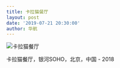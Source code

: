```yaml
---
title: 卡拉猫餐厅
layout: post
date: '2019-07-21 20:30:00'
author: 华航
---
```


![卡拉猫餐厅](https://dl.darkmatter.cn/D/2019/D000037.jpg)

卡拉猫餐厅，银河SOHO，北京，中国 - 2018